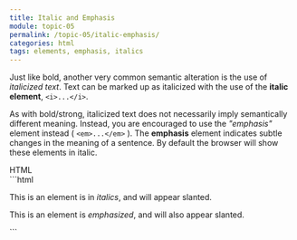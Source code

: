 ```yaml
---
title: Italic and Emphasis
module: topic-05
permalink: /topic-05/italic-emphasis/
categories: html
tags: elements, emphasis, italics
---
```


<div class="divider-heading"></div>

Just like bold, another very common semantic alteration is the use of _italicized text_. Text can be marked up as italicized with the use of the **italic element**, `<i>...</i>`.

As with bold/strong, italicized text does not necessarily imply semantically different meaning. Instead, you are encouraged to use the _"emphasis"_ element instead ( `<em>...</em>` ). The **emphasis** element indicates subtle changes in the meaning of a sentence. By default the browser will show these elements in italic.


<div class="code-heading">
  <span class="html">HTML</span>
</div>
```html
<p>This is an element is in <i>italics</i>, and will appear slanted.</p>

<p>This is an element is <em>emphasized</em>, and will also appear slanted.</p>
```


<div class="external-embed">
  <p data-height="400" data-theme-id="30567" data-slug-hash="QWNZGMZ" data-default-tab="html,result" data-user="michaelcassens" data-pen-title="topic-05: Semantic HTML Pt. 2" class="codepen"></p>
</div>
